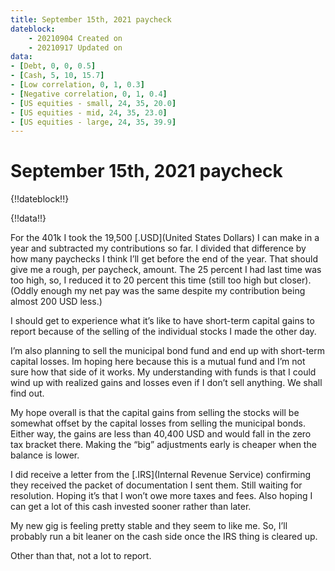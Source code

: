 ```yaml
---
title: September 15th, 2021 paycheck
dateblock:
    - 20210904 Created on
    - 20210917 Updated on
data:
- [Debt, 0, 0, 0.5]
- [Cash, 5, 10, 15.7]
- [Low correlation, 0, 1, 0.3]
- [Negative correlation, 0, 1, 0.4]
- [US equities - small, 24, 35, 20.0]
- [US equities - mid, 24, 35, 23.0]
- [US equities - large, 24, 35, 39.9]
---
```


# September 15th, 2021 paycheck

{!!dateblock!!}

{!!data!!}

For the 401k I took the 19,500 [.USD](United States Dollars) I can make in a year and subtracted my contributions so far. I divided that difference by how many paychecks I think I’ll get before the end of the year. That should give me a rough, per paycheck, amount. The 25 percent I had last time was too high, so, I reduced it to 20 percent this time (still too high but closer). (Oddly enough my net pay was the same despite my contribution being almost 200 USD less.)

I should get to experience what it’s like to have short-term capital gains to report because of the selling of the individual stocks I made the other day.

I’m also planning to sell the municipal bond fund and end up with short-term capital losses. Im hoping here because this is a mutual fund and I’m not sure how that side of it works. My understanding with funds is that I could wind up with realized gains and losses even if I don’t sell anything. We shall find out.

My hope overall is that the capital gains from selling the stocks will be somewhat offset by the capital losses from selling the municipal bonds. Either way, the gains are less than 40,400 USD and would fall in the zero tax bracket there. Making the “big” adjustments early is cheaper when the balance is lower.

I did receive a letter from the [.IRS](Internal Revenue Service) confirming they received the packet of documentation I sent them. Still waiting for resolution. Hoping it’s that I won’t owe more taxes and fees. Also hoping I can get a lot of this cash invested sooner rather than later.

My new gig is feeling pretty stable and they seem to like me. So, I’ll probably run a bit leaner on the cash side once the IRS thing is cleared up.

Other than that, not a lot to report.
